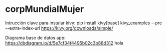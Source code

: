 # corpMundialMujer

Intrucción clave para instalar kivy:
pip install kivy[base] kivy_examples --pre --extra-index-url https://kivy.org/downloads/simple/

Diagrama base de datos app:
https://dbdiagram.io/d/5e7cf34f4495b02c3b88d312
hola
